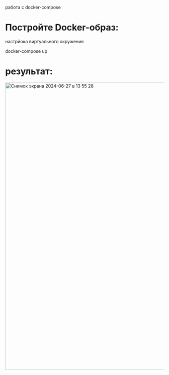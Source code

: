 работа с docker-compose 

# Постройте Docker-образ:

настрйока виртуального окружения 

docker-compose up 

# результат: 

<img width="915" alt="Снимок экрана 2024-06-27 в 13 55 28" src="https://github.com/PhilinVeselov/devops/assets/110721135/49a5884a-243e-4379-836e-0f43bf90338b">
